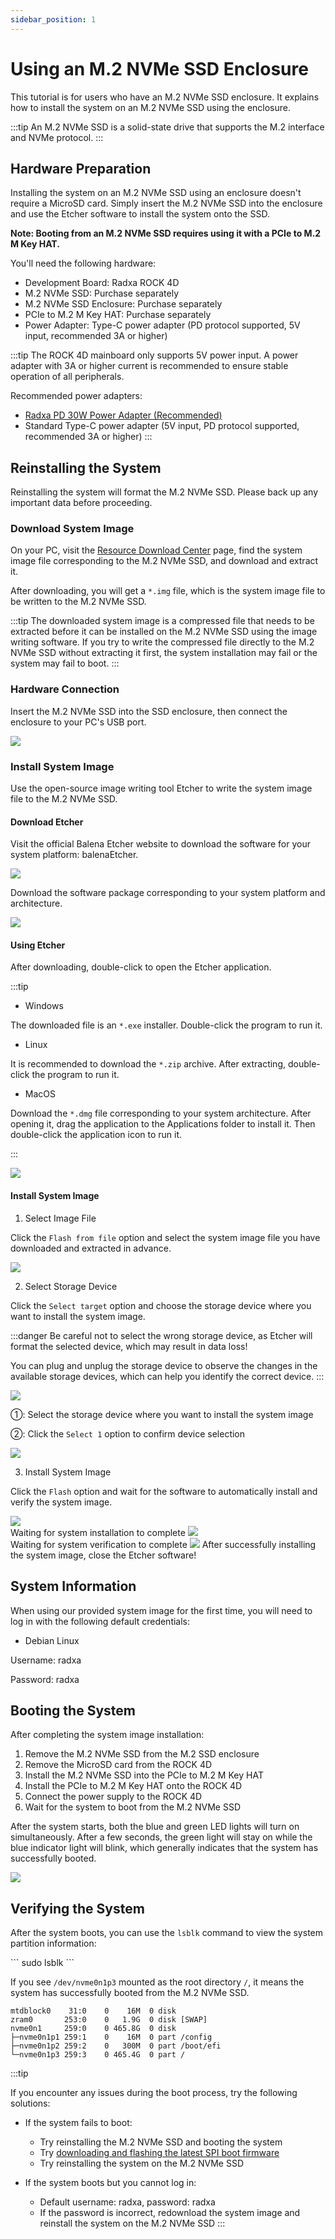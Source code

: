 ```yaml
---
sidebar_position: 1
---
```


# Using an M.2 NVMe SSD Enclosure

This tutorial is for users who have an M.2 NVMe SSD enclosure. It explains how to install the system on an M.2 NVMe SSD using the enclosure.

:::tip
An M.2 NVMe SSD is a solid-state drive that supports the M.2 interface and NVMe protocol.
:::

## Hardware Preparation

Installing the system on an M.2 NVMe SSD using an enclosure doesn't require a MicroSD card. Simply insert the M.2 NVMe SSD into the enclosure and use the Etcher software to install the system onto the SSD.

**Note: Booting from an M.2 NVMe SSD requires using it with a PCIe to M.2 M Key HAT.**

You'll need the following hardware:

- Development Board: Radxa ROCK 4D
- M.2 NVMe SSD: Purchase separately
- M.2 NVMe SSD Enclosure: Purchase separately
- PCIe to M.2 M Key HAT: Purchase separately
- Power Adapter: Type-C power adapter (PD protocol supported, 5V input, recommended 3A or higher)

:::tip
The ROCK 4D mainboard only supports 5V power input. A power adapter with 3A or higher current is recommended to ensure stable operation of all peripherals.

Recommended power adapters:

- [Radxa PD 30W Power Adapter (Recommended)](https://radxa.com/products/accessories/power-pd-30w)
- Standard Type-C power adapter (5V input, PD protocol supported, recommended 3A or higher)
  :::

## Reinstalling the System

Reinstalling the system will format the M.2 NVMe SSD. Please back up any important data before proceeding.

### Download System Image

On your PC, visit the [Resource Download Center](../../../download) page, find the system image file corresponding to the M.2 NVMe SSD, and download and extract it.

After downloading, you will get a `*.img` file, which is the system image file to be written to the M.2 NVMe SSD.

:::tip
The downloaded system image is a compressed file that needs to be extracted before it can be installed on the M.2 NVMe SSD using the image writing software. If you try to write the compressed file directly to the M.2 NVMe SSD without extracting it first, the system installation may fail or the system may fail to boot.
:::

### Hardware Connection

Insert the M.2 NVMe SSD into the SSD enclosure, then connect the enclosure to your PC's USB port.

<div style={{textAlign: 'center'}}>
  <img src="/img/rock4/4d/write-nvme.webp" style={{width: '100%', maxWidth: '1200px'}} />
</div>

### Install System Image

Use the open-source image writing tool Etcher to write the system image file to the M.2 NVMe SSD.

#### Download Etcher

Visit the official Balena Etcher website to download the software for your system platform: balenaEtcher.

<div style={{textAlign: 'center'}}>
<img src="/img/rock4/4d/down-etcher-01.webp" style={{width: '100%', maxWidth: '1200px'}} />
</div>

Download the software package corresponding to your system platform and architecture.

<div style={{textAlign: 'center'}}>
<img src="/img/rock4/4d/down-etcher-02.webp" style={{width: '100%', maxWidth: '1200px'}} />
</div>

#### Using Etcher

After downloading, double-click to open the Etcher application.

:::tip

- Windows

The downloaded file is an `*.exe` installer. Double-click the program to run it.

- Linux

It is recommended to download the `*.zip` archive. After extracting, double-click the program to run it.

- MacOS

Download the `*.dmg` file corresponding to your system architecture. After opening it, drag the application to the Applications folder to install it. Then double-click the application icon to run it.

:::

<div style={{textAlign: 'center'}}>
  <img src="/img/rock4/4d/down-etcher-00.webp" style={{width: '100%', maxWidth: '1200px'}} />
</div>

#### Install System Image

1. Select Image File

Click the `Flash from file` option and select the system image file you have downloaded and extracted in advance.

<div style={{textAlign: 'center'}}>
  <img src="/img/rock4/4d/etcher-01.webp" style={{width: '100%', maxWidth: '1200px'}} />
</div>

2. Select Storage Device

Click the `Select target` option and choose the storage device where you want to install the system image.

:::danger
Be careful not to select the wrong storage device, as Etcher will format the selected device, which may result in data loss!

You can plug and unplug the storage device to observe the changes in the available storage devices, which can help you identify the correct device.
:::

<div style={{textAlign: 'center'}}>
  <img src="/img/rock4/4d/etcher-02.webp" style={{width: '100%', maxWidth: '1200px'}} />
</div>

①: Select the storage device where you want to install the system image

②: Click the `Select 1` option to confirm device selection

<div style={{textAlign: 'center'}}>
  <img src="/img/rock4/4d/etcher-03.webp" style={{width: '100%', maxWidth: '1200px'}} />
</div>

3. Install System Image

Click the `Flash` option and wait for the software to automatically install and verify the system image.

<div style={{textAlign: 'center'}}>
  <img src="/img/rock4/4d/etcher-04.webp" style={{width: '100%', maxWidth: '1200px'}} />
</div>

<div style={{textAlign: 'center'}}>
Waiting for system installation to complete
  <img src="/img/rock4/4d/etcher-05.webp" style={{width: '100%', maxWidth: '1200px'}} />
</div>

<div style={{textAlign: 'center'}}>
Waiting for system verification to complete
  <img src="/img/rock4/4d/etcher-07.webp" style={{width: '100%', maxWidth: '1200px'}} />
  After successfully installing the system image, close the Etcher software!
</div>

## System Information

When using our provided system image for the first time, you will need to log in with the following default credentials:

- Debian Linux

Username: radxa

Password: radxa

## Booting the System

After completing the system image installation:

1. Remove the M.2 NVMe SSD from the M.2 SSD enclosure
2. Remove the MicroSD card from the ROCK 4D
3. Install the M.2 NVMe SSD into the PCIe to M.2 M Key HAT
4. Install the PCIe to M.2 M Key HAT onto the ROCK 4D
5. Connect the power supply to the ROCK 4D
6. Wait for the system to boot from the M.2 NVMe SSD

After the system starts, both the blue and green LED lights will turn on simultaneously. After a few seconds, the green light will stay on while the blue indicator light will blink, which generally indicates that the system has successfully booted.

<div style={{textAlign: 'center'}}>
  <img src="/img/rock4/4d/boot-nvme-01.webp" style={{width: '100%', maxWidth: '1200px'}} />
</div>

## Verifying the System

After the system boots, you can use the `lsblk` command to view the system partition information:

<NewCodeBlock tip="radxa@radxa-4d$" type="device">
```
sudo lsblk
```
</NewCodeBlock>

If you see `/dev/nvme0n1p3` mounted as the root directory `/`, it means the system has successfully booted from the M.2 NVMe SSD.

```
mtdblock0    31:0    0    16M  0 disk
zram0       253:0    0   1.9G  0 disk [SWAP]
nvme0n1     259:0    0 465.8G  0 disk
├─nvme0n1p1 259:1    0    16M  0 part /config
├─nvme0n1p2 259:2    0   300M  0 part /boot/efi
└─nvme0n1p3 259:3    0 465.4G  0 part /
```

:::tip

If you encounter any issues during the boot process, try the following solutions:

- If the system fails to boot:

  - Try reinstalling the M.2 NVMe SSD and booting the system
  - Try [downloading and flashing the latest SPI boot firmware](../boot_start)
  - Try reinstalling the system on the M.2 NVMe SSD

- If the system boots but you cannot log in:
  - Default username: radxa, password: radxa
  - If the password is incorrect, redownload the system image and reinstall the system on the M.2 NVMe SSD
    :::
